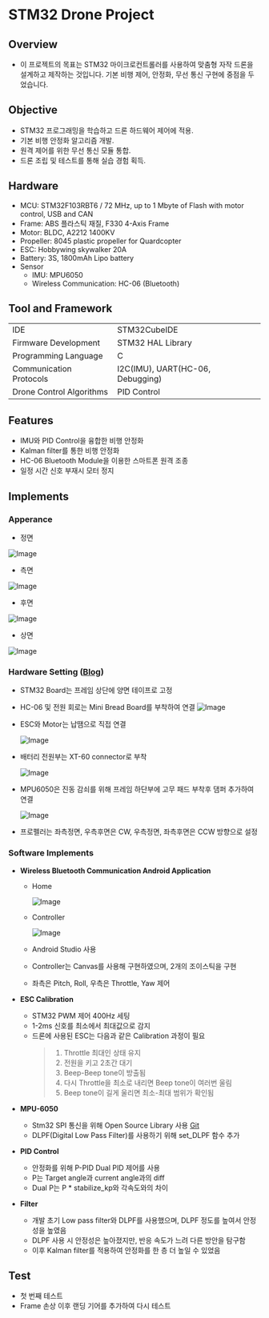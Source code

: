 # STM32 Drone Project

## Overview
- 이 프로젝트의 목표는 STM32 마이크로컨트롤러를 사용하여 맞춤형 자작 드론을 설계하고 제작하는 것입니다. 기본 비행 제어, 안정화, 무선 통신 구현에 중점을 두었습니다.

## Objective
- STM32 프로그래밍을 학습하고 드론 하드웨어 제어에 적용.
- 기본 비행 안정화 알고리즘 개발.
- 원격 제어를 위한 무선 통신 모듈 통합.
- 드론 조립 및 테스트를 통해 실습 경험 획득.

## Hardware
- MCU: STM32F103RBT6 / 72 MHz, up to 1 Mbyte of Flash with motor control, USB and CAN
- Frame: ABS 플라스틱 재질, F330 4-Axis Frame
- Motor: BLDC, A2212 1400KV
- Propeller: 8045 plastic propeller for Quardcopter
- ESC: Hobbywing skywalker 20A
- Battery: 3S, 1800mAh Lipo battery
- Sensor
  - IMU: MPU6050
  - Wireless Communication: HC-06 (Bluetooth)

## Tool and Framework

|     |     |
| --- | --- |
| IDE | STM32CubeIDE |
| Firmware Development | STM32 HAL Library |
| Programming Language | C |
| Communication Protocols | I2C(IMU), UART(HC-06, Debugging) | 
| Drone Control Algorithms | PID Control |

## Features
- IMU와 PID Control을 융합한 비행 안정화
- Kalman filter를 통한 비행 안정화
- HC-06 Bluetooth Module을 이용한 스마트폰 원격 조종
- 일정 시간 신호 부재시 모터 정지

## Implements

### Apperance
- 정면

![Image](https://github.com/user-attachments/assets/cfe03464-59e9-4ab9-bc23-78a2e3c0fdc4)

- 측면

![Image](https://github.com/user-attachments/assets/74171508-84fb-4b4b-98e0-7a98583cf79e)

- 후면

![Image](https://github.com/user-attachments/assets/60a75172-8516-42a1-8555-1d4aa9b604ef)

- 상면

![Image](https://github.com/user-attachments/assets/8979f5b1-a0ef-4509-a445-30b8a83ee2ab)

### Hardware Setting ([Blog](https://blog.naver.com/xoals5315/223570628156))
- STM32 Board는 프레임 상단에 양면 테이프로 고정

- HC-06 및 전원 회로는 Mini Bread Board를 부착하여 연결
  ![Image](https://github.com/user-attachments/assets/5b4b6803-4beb-4a02-8e72-967122745600)
  
- ESC와 Motor는 납땜으로 직접 연결
  
  ![Image](https://github.com/user-attachments/assets/64ba00f4-a834-482f-9c94-db5eb0f02722)
  
- 배터리 전원부는 XT-60 connector로 부착
  
  ![Image](https://github.com/user-attachments/assets/6223dab9-2b10-46a3-8f53-b9ba77b814dc)
  
- MPU6050은 진동 감쇠를 위해 프레임 하단부에 고무 패드 부착후 댐퍼 추가하여 연결
  
  ![Image](https://github.com/user-attachments/assets/16e2486b-a67b-4371-93da-8a5d111b2399)
  
- 프로펠러는 좌측정면, 우측후면은 CW, 우측정면, 좌측후면은 CCW 방향으로 설정

### Software Implements
- **Wireless Bluetooth Communication Android Application**
  - Home
  
    ![Image](https://github.com/user-attachments/assets/a49efaca-13c4-42ba-a80b-8222a5e203b2)
    
  - Controller
  
    ![Image](https://github.com/user-attachments/assets/88d10396-d4c6-42d1-a53d-7c047e3798a7)

  - Android Studio 사용
  - Controller는 Canvas를 사용해 구현하였으며, 2개의 조이스틱을 구현
  - 좌측은 Pitch, Roll, 우측은 Throttle, Yaw 제어
  
- **ESC Calibration**
  - STM32 PWM 제어 400Hz 세팅
  - 1-2ms 신호를 최소에서 최대값으로 감지
  - 드론에 사용된 ESC는 다음과 같은 Calibration 과정이 필요
    > 1. Throttle 최대인 상태 유지
    > 2. 전원을 키고 2초간 대기
    > 3. Beep-Beep tone이 방출됨
    > 4. 다시 Throttle을 최소로 내리면 Beep tone이 여러번 울림
    > 5. Beep tone이 길게 울리면 최소-최대 범위가 확인됨

- **MPU-6050**
  - Stm32 SPI 통신을 위해 Open Source Library 사용 [Git](https://github.com/mokhwasomssi/stm32_hal_mpu6050.git)
  - DLPF(Digital Low Pass Filter)를 사용하기 위해 set_DLPF 함수 추가

- **PID Control**
  - 안정화를 위해 P-PID Dual PID 제어를 사용
  - P는 Target angle과 current angle과의 diff
  - Dual P는 P * stabilize_kp와 각속도와의 차이
 
- **Filter**
  - 개발 초기 Low pass filter와 DLPF를 사용했으며, DLPF 정도를 높여서 안정성을 높였음
  - DLPF 사용 시 안정성은 높아졌지만, 반응 속도가 느려 다른 방안을 탐구함
  - 이후 Kalman filter를 적용하여 안정화를 한 층 더 높일 수 있었음
 
## Test
- 첫 번째 테스트
- Frame 손상 이후 랜딩 기어를 추가하여 다시 테스트
